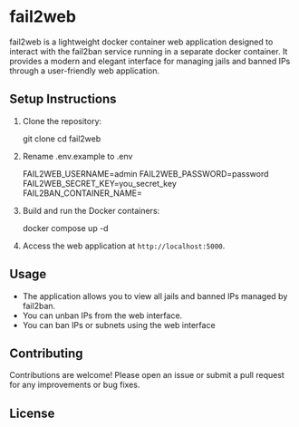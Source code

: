 # fail2web
fail2web is a lightweight docker container web application designed to interact with the fail2ban service running in a separate docker container. It provides a modern and elegant interface for managing jails and banned IPs through a user-friendly web application.


## Setup Instructions

1. Clone the repository:
   
   git clone <repository-url>
   cd fail2web
   

2. Rename .env.example to .env 

    FAIL2WEB_USERNAME=admin
    FAIL2WEB_PASSWORD=password
    FAIL2WEB_SECRET_KEY=you_secret_key
    FAIL2BAN_CONTAINER_NAME=



2. Build and run the Docker containers:
   
   docker compose up -d
   

3. Access the web application at `http://localhost:5000`.

## Usage

- The application allows you to view all jails and banned IPs managed by fail2ban.
- You can unban IPs from the web interface.
- You can ban IPs or subnets using the web interface

## Contributing

Contributions are welcome! Please open an issue or submit a pull request for any improvements or bug fixes.

## License
